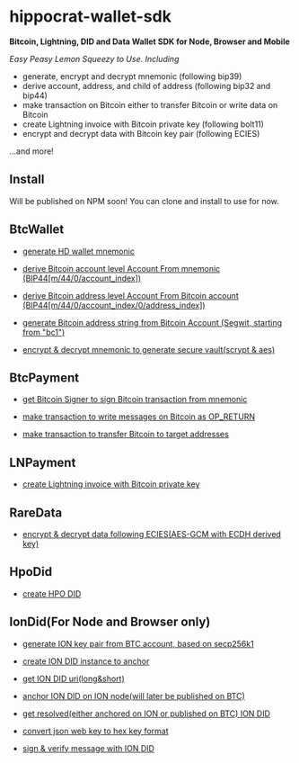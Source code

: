 # hippocrat-wallet-sdk

**Bitcoin, Lightning, DID and Data Wallet SDK for Node, Browser and Mobile**

*Easy Peasy Lemon Squeezy to Use. Including*

- generate, encrypt and decrypt mnemonic (following bip39)
- derive account, address, and child of address (following bip32 and bip44)
- make transaction on Bitcoin either to transfer Bitcoin or write data on Bitcoin
- create Lightning invoice with Bitcoin private key (following bolt11)
- encrypt and decrypt data with Bitcoin key pair (following ECIES)

...and more!

## Install

Will be published on NPM soon! You can clone and install to use for now.

## BtcWallet

- [generate HD wallet mnemonic](https://github.com/hippocrat-protocol/hippocrat-wallet-sdk/blob/develop/test/BtcWallet.spec.ts#L5)

- [derive Bitcoin account level Account From mnemonic (BIP44[m/44/0/account_index])](https://github.com/hippocrat-protocol/hippocrat-wallet-sdk/blob/develop/test/BtcWallet.spec.ts#L15)

- [derive Bitcoin address level Account From Bitcoin account (BIP44[m/44/0/account_index/0/address_index])](https://github.com/hippocrat-protocol/hippocrat-wallet-sdk/blob/develop/test/BtcWallet.spec.ts#L27)

- [generate Bitcoin address string from Bitcoin Account (Segwit, starting from "bc1")](https://github.com/hippocrat-protocol/hippocrat-wallet-sdk/blob/develop/test/BtcWallet.spec.ts#L40)

- [encrypt & decrypt mnemonic to generate secure vault(scrypt & aes)](https://github.com/hippocrat-protocol/hippocrat-wallet-sdk/blob/develop/test/BtcWallet.spec.ts#L55)

## BtcPayment

- [get Bitcoin Signer to sign Bitcoin transaction from mnemonic](https://github.com/hippocrat-protocol/hippocrat-wallet-sdk/blob/develop/test/BtcPayment.spec.ts#L5)

- [make transaction to write messages on Bitcoin as OP_RETURN](https://github.com/hippocrat-protocol/hippocrat-wallet-sdk/blob/develop/test/BtcPayment.spec.ts#L26)

- [make transaction to transfer Bitcoin to target addresses](https://github.com/hippocrat-protocol/hippocrat-wallet-sdk/blob/develop/test/BtcPayment.spec.ts#L49)

## LNPayment

- [create Lightning invoice with Bitcoin private key](https://github.com/hippocrat-protocol/hippocrat-wallet-sdk/blob/develop/test/LNPayment.spec.ts#L5)

## RareData

- [encrypt & decrypt data following ECIES(AES-GCM with ECDH derived key)](https://github.com/hippocrat-protocol/hippocrat-wallet-sdk/blob/develop/test/RareData.spec.ts#L5)

## HpoDid

- [create HPO DID](https://github.com/hippocrat-protocol/hippocrat-wallet-sdk/blob/develop/test/HpoDid.spec.ts#L5)

## IonDid(For Node and Browser only)

- [generate ION key pair from BTC account, based on secp256k1](https://github.com/hippocrat-protocol/hippocrat-wallet-sdk/blob/develop/test/IonDid.spec.ts#L5)

- [create ION DID instance to anchor](https://github.com/hippocrat-protocol/hippocrat-wallet-sdk/blob/develop/test/IonDid.spec.ts#L22)

- [get ION DID uri(long&short)](https://github.com/hippocrat-protocol/hippocrat-wallet-sdk/blob/develop/test/IonDid.spec.ts#L56)

- [anchor ION DID on ION node(will later be published on BTC)](https://github.com/hippocrat-protocol/hippocrat-wallet-sdk/blob/develop/test/IonDid.spec.ts#L92)

- [get resolved(either anchored on ION or published on BTC) ION DID](https://github.com/hippocrat-protocol/hippocrat-wallet-sdk/blob/develop/test/IonDid.spec.ts#L126)

- [convert json web key to hex key format](https://github.com/hippocrat-protocol/hippocrat-wallet-sdk/blob/develop/test/IonDid.spec.ts#L140)

- [sign & verify message with ION DID](https://github.com/hippocrat-protocol/hippocrat-wallet-sdk/blob/develop/test/IonDid.spec.ts#L156)